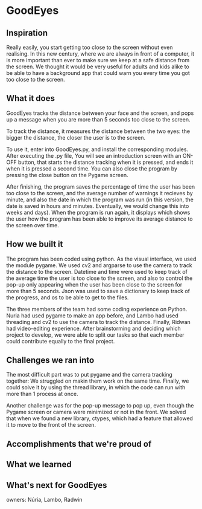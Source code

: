 # GoodEyes


## Inspiration
Really easily, you start getting too close to the screen without even realising. In this new century, where we are always in front of a computer, it is more important than ever to make sure we keep at a safe distance from the screen. We thought it would be very useful for adults and kids alike to be able to have a background app that could warn you every time you got too close to the screen. 

## What it does
GoodEyes tracks the distance between your face and the screen, and pops up a message when you are more than 5 seconds too close to the screen.

To track the distance, it measures the distance between the two eyes: the bigger the distance, the closer the user is to the screen.

To use it, enter into GoodEyes.py, and install the corresponding modules. After executing the .py file, You will see an introduction screen with an ON-OFF button, that starts the distance tracking when it is pressed, and ends it when it is pressed a second time. You can also close the program by pressing the close button on the Pygame screen.

After finishing, the program saves the percentage of time the user has been too close to the screen, and the average number of warnings it recieves by minute, and also the date in which the program was run (in this version, the date is saved in hours and minutes. Eventually, we would change this into weeks and days). When the program is run again, it displays which shows the user how the program has been able to improve its average distance to the screen over time.

## How we built it
The program has been coded using python. As the visual interface, we used the module pygame. We used cv2 and argparse to use the camera to track the distance to the screen. Datetime and time were used to keep track of the average time the user is too close to the screen, and also to control the pop-up only appearing when the user has been close to the screen for more than 5 seconds. Json was used to save a dictionary to keep track of the progress, and os to be able to get to the files. 

The three members of the team had some coding experience on Python. Nuria had used pygame to make an app before, and Lambo had used threading and cv2 to use the camera to track the distance. Finally, Ridwan had video-editing experience. After brainstorming and deciding which project to develop, we were able to split our tasks so that each member could contribute equally to the final project.

## Challenges we ran into
The most difficult part was to put pygame and the camera tracking together: We struggled on makin them work on the same time. Finally, we could solve it by using the thread library, in which the code can run with more than 1 process at once.

Another challenge was for the pop-up message to pop up, even though the Pygame screen or camera were minimized or not in the front. We solved that when we found a new library, ctypes, which had a feature that allowed it to move to the front of the screen.

## Accomplishments that we're proud of

## What we learned

## What's next for GoodEyes

owners: Núria, Lambo, Radwin

